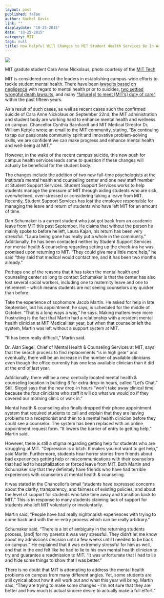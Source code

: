 ```yaml
---
layout: post
published: false
author: Rachel Davis
link: ""
displaydate: "10-25-2015"
date: "10-25-2015"
category: MIT
tags: null
title: How Helpful Will Changes to MIT Student Health Services Be In Wake of Recent Graduate Student Suicide
---
```



![](http://tech.mit.edu/V135/N23/graphics/thumb-lg-nickolaus.jpg)

MIT gradute student Cara Anne Nickolaus, photo courtesy of the [MIT Tech](http://tech.mit.edu/V135/N23/nickolaus.html)

MIT is considered one of the leaders in establishing campus-wide efforts to tackle student mental health.  There have been [lawsuits based on negligence](http://tech.mit.edu/V135/N1/lawsuit.html) with regard to mental health prior to suicides, [two settled wrongful death lawsuits](http://tech.mit.edu/V125/N30/shin71405.html), and many [“failure[s] to meet [MIT’s] duty of care”](http://tech.mit.edu/V122/N54/54guy.54n.html) within the past fifteen years.

As a result of such cases, as well as recent cases such the confirmed suicide of Cara Anne Nickolaus on September 22nd, the MIT administration and student body are working hard to enhance mental health and wellness on campus. Chancellor Cynthia Barnhardt and MIT Medical Director Dr. William Kettyle wrote an email to the MIT community, stating, “By continuing to tap our passionate community spirit and innovative problem-solving skills, we are confident we can make progress and enhance mental health and well-being at MIT.”

However, in the wake of the recent campus suicide, this new push for campus health services leads some to question if these changes will actually be beneficial for the student body. 

The changes include the addition of two new full-time psychologists at the Institute’s mental health and counseling center and one new staff member at Student Support Services. Student Support Services works to help students manage the pressure of MIT through aiding students who are sick, overwhelmed, over-stressed or considering taking a leave from MIT. Recently, Student Support Services has lost the employee responsible for managing the leave and return of students who have left MIT for an amount of time.

Dan Schumaker is a current student who just got back from an academic leave from MIT this past September. He claims that without the person he mainly spoke to before he left, Laura Kajan, his return has been very stressful. “Laura being gone has really put a whole in the community.” Additionally, he has been contacted neither by Student Support Services nor mental health & counseling regarding setting up the check-ins he was promised upon returning to MIT. “They could give me a little more help,” he said “they said that medical would contact me, and it has been two months already.”

Perhaps one of the reasons that it has taken the mental health and counseling center so long to contact Schumaker is that the center has also lost several social workers, including one to maternity leave and one to retirement – which means students are not seeing counselors any quicker than before.

Take the experience of sophomore Jacob Martin. He asked for help in late September, but his appointment, he says, is scheduled for the middle of October. “That is a long ways a way,” he says. Making matters even more frustrating is the fact that Martin had a relationship with a resident mental health clinician at MIT Medical last year, but when that counselor left the system, Martin was left without a support system at MIT.

“It has been really difficult,” Martin said.

Dr. Alan Siegel, Chief of Mental Health & Counseling Services at MIT, says that the search process to find replacements  “is in high gear” and eventually, there will be an increase in the number of available clinicians even though the office currently has one less available clinician than it did at the end of last year.

Additionally, there will be a new, centrally located mental health & counseling location in building 8 for extra drop-in hours, called “Let’s Chat.” Still, Siegel says that the new drop-in hours “won't take away clinical time because the four clinicians who staff it will do what we would do if they covered our morning clinic or walk in.”

Mental health & counseling also finally dropped their phone appointment system that required students to call and explain that they are having problems to a receptionist and then to a mental health clinician before they could see a counselor. The system has been replaced with an online appointment request form. “It lowers the barrier of entry to getting help,” Martin said.

However, there is still a stigma regarding getting help for students who are struggling at MIT. “Depression is a bitch. It makes you not want to get help,” said Martin. Furthermore, students hear horror stories from friends about bad experiences getting help or miscommunications with their counselors that had led to hospitalization or forced leave from MIT. Both Martin and Schumaker say that they definitely have friends who have had terrible experiences with counselors at mental health & counseling.

It was stated in the Chancellor’s email “students have expressed concerns about the clarity, transparency, and fairness of existing policies, and about the level of support for students who take time away and transition back to MIT.” This is in response to many students claiming lack of support for students who left MIT voluntarily or involuntarily.

Martin said, “People have had really nightmarish experiences with trying to come back and with the re-entry process which can be really arbitrary.” 

Schumaker said, “There is a lot of ambiguity in the returning students process, [and] for my parents it was very stressful. They didn’t let me know about my admissions decision until a few weeks until I needed to be back on campus.” He explained that it was extremely stressful for him as well, and that in the end felt like he had to lie to his own mental health clinician to try and guarantee a readmission to MIT. “It was unfortunate that I had to lie and hide some things to show that I was better.”

There is no doubt that MIT is attempting to address the mental health problems on campus from many different angles. Yet, some students are still cynical about how it will work out and what this year will bring. Martin said, “They are trying to make some changes - I’m not sure that they are better and how much is actual sincere desire to actually make a full effort.” 
